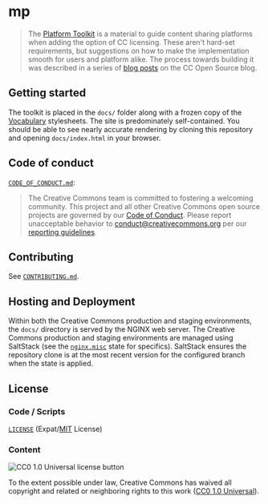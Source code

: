 # mp

> The [Platform Toolkit][mp-prod] is a material to guide content sharing
> platforms when adding the option of CC licensing.  These aren't hard-set
> requirements, but suggestions on how to make the implementation smooth for
> users and platform alike. The process towards building it was described in a
> series of [blog posts][revamp] on the CC Open Source blog.

[mp-prod]: https://creativecommons.org/platform/toolkit/
[revamp]: https://opensource.creativecommons.org/blog/entries/cc-platform-toolkit-revamp/ "CC Platform Toolkit Revamp — Creative Commons on GitHub"


## Getting started

The toolkit is placed in the `docs/` folder along with a frozen copy of the
[Vocabulary][vocabulary] stylesheets. The site is predominately self-contained.
You should be able to see nearly accurate rendering by cloning this repository
and opening `docs/index.html` in your browser.

[vocabulary]: https://github.com/creativecommons/vocabulary

## Code of conduct

[`CODE_OF_CONDUCT.md`][org-coc]:
> The Creative Commons team is committed to fostering a welcoming community.
> This project and all other Creative Commons open source projects are governed
> by our [Code of Conduct][code_of_conduct]. Please report unacceptable
> behavior to [conduct@creativecommons.org](mailto:conduct@creativecommons.org)
> per our [reporting guidelines][reporting_guide].

[org-coc]: https://github.com/creativecommons/.github/blob/main/CODE_OF_CONDUCT.md
[code_of_conduct]: https://opensource.creativecommons.org/community/code-of-conduct/
[reporting_guide]: https://opensource.creativecommons.org/community/code-of-conduct/enforcement/


## Contributing

See [`CONTRIBUTING.md`][org-contrib].

[org-contrib]: https://github.com/creativecommons/.github/blob/main/CONTRIBUTING.md

## Hosting and Deployment

Within both the Creative Commons production and staging environments, the
`docs/` directory is served by the NGINX web server. The Creative Commons
production and staging environments are managed using SaltStack (see the
[`nginx.misc`][nginx-misc] state for specifics). SaltStack ensures the
repository clone is at the most recent version for the configured branch when
the state is applied.

[nginx-misc]: https://github.com/creativecommons/sre-salt-prime/blob/main/states/nginx/misc.sls


## License


### Code / Scripts

[`LICENSE`](LICENSE) (Expat/[MIT][mit] License)

[mit]: http://www.opensource.org/licenses/MIT "The MIT License | Open Source Initiative"


### Content

![CC0 1.0 Universal license button][cc0-png]

To the extent possible under law, Creative Commons has waived all copyright and
related or neighboring rights to this work ([CC0 1.0 Universal][cc0]).

[cc0-png]: https://licensebuttons.net/l/zero/1.0/88x31.png "CC0 1.0 Universal license button"
[cc0]: https://creativecommons.org/publicdomain/zero/1.0/ "Creative Commons — CC0 1.0 Universal"
